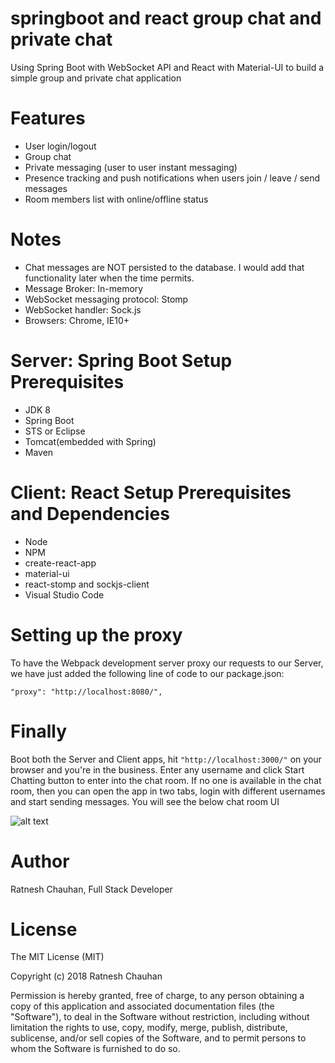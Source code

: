 # springboot and react group chat and private chat
 Using Spring Boot with WebSocket API  and React with Material-UI to build a simple group and private chat application
 
Features
===============
* User login/logout
* Group chat  
* Private messaging (user to user instant messaging)
* Presence tracking and push notifications when users join / leave / send messages
* Room members list with online/offline status

Notes
==========
* Chat messages are NOT persisted to the database. I would add that functionality later when the time permits.
* Message Broker: In-memory 
* WebSocket messaging protocol: Stomp
* WebSocket handler: Sock.js 
* Browsers: Chrome, IE10+

Server: Spring Boot Setup Prerequisites 
======================
 * JDK 8
 * Spring Boot
 * STS or Eclipse  
 * Tomcat(embedded with Spring) 
 * Maven

Client: React Setup Prerequisites and Dependencies
==========================
* Node
* NPM
* create-react-app
* material-ui
* react-stomp and sockjs-client
* Visual Studio Code

Setting up the proxy
=========================

To have the Webpack development server proxy our requests to our Server, we have just added the following line of code to our package.json:

<code>"proxy": "http://localhost:8080/", </code>

Finally
=============
Boot both the Server and Client apps, hit <code>"http://localhost:3000/"</code> on your browser and you're in the business. Enter any username and click Start Chatting button to enter into the chat room. If no one is available in the chat room, then you can open the app in two tabs, login with different usernames and start sending messages. You will see the below chat room UI

![alt text](https://github.com/RatneshChauhan/springboot-react-chatroom/blob/master/Client/chat-box.png "Chat Room")

Author
=============
Ratnesh Chauhan, Full Stack Developer

License
==============
The MIT License (MIT)

Copyright (c) 2018 Ratnesh Chauhan

Permission is hereby granted, free of charge, to any person obtaining a copy of this application and associated documentation files (the "Software"), to deal in the Software without restriction, including without limitation the rights to use, copy, modify, merge, publish, distribute, sublicense, and/or sell copies of the Software, and to permit persons to whom the Software is furnished to do so.


